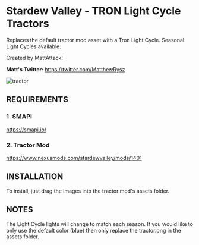 # Stardew Valley - TRON Light Cycle Tractors
Replaces the default tractor mod asset with a Tron Light Cycle. Seasonal Light Cycles available.

Created by MattAttack!

**Matt's Twitter:** https://twitter.com/MatthewRysz

![tractor](blob:https://imgur.com/8392c058-d72f-4c6c-8b3f-a849904661d3)

## REQUIREMENTS

### 1. SMAPI
https://smapi.io/

### 2. Tractor Mod
https://www.nexusmods.com/stardewvalley/mods/1401

## INSTALLATION

To install, just drag the images into the tractor mod's assets folder.

## NOTES

The Light Cycle lights will change to match each season. If you would like to only use the default color (blue) then only replace the tractor.png in the assets folder.
